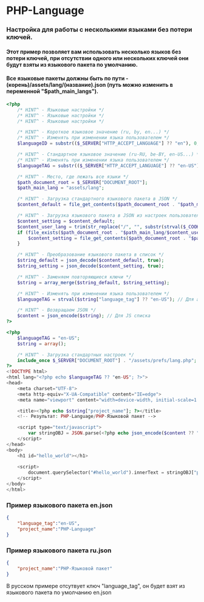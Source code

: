 # PHP-Language

### Настройка для работы с несколькими языками без потери ключей.
#### Этот пример позволяет вам использовать несколько языков без потери ключей, при отсутствии одного или нескольких ключей они будут взяты из языкового пакета по умолчанию.
#### Все языковые пакеты должны быть по пути - (корень)/assets/lang/(название).json (путь можно изменить в переменной "$path_main_langs").

```php
<?php
    /* HINT^ - Языковые настройки */
    /* HINT^ - Языковые настройки */
    /* HINT^ - Языковые настройки */

    /* HINT^ - Короткое языковое значение (ru, by, en...) */
    /* HINT^ - Изменять при изменении языка пользователем */
    $languageID = substr(($_SERVER["HTTP_ACCEPT_LANGUAGE"] ?? "en"), 0, 2);

    /* HINT^ - Стандартное языковое значение (ru-RU, be-BY, en-US...) */
    /* HINT^ - Изменять при изменении языка пользователем */
    $languageTAG = substr(($_SERVER["HTTP_ACCEPT_LANGUAGE"] ?? "en-US"), 0, 5);

    /* HINT^ - Место, где лежать все языки */
    $path_document_root = $_SERVER["DOCUMENT_ROOT"];
    $path_main_lang = "assets/lang";

    /* HINT^ - Загрузка стандартного языкового пакета в JSON */
    $content_default = file_get_contents($path_document_root . "$path_main_lang/en.json");

    /* HINT^ - Загрузка языкового пакета в JSON из настроек пользователя */
    $content_setting = $content_default;
    $content_user_lang = trim(str_replace("/", "", substr(strval($_COOKIE["lang"] ?? "en"), 0, 2)));
    if (file_exists($path_document_root . "$path_main_lang/$content_user_lang" . ".json")) {
        $content_setting = file_get_contents($path_document_root . "$path_main_lang/$content_user_lang" . ".json");
    }

    /* HINT^ - Преобразование языкового пакета в список */
    $string_default = json_decode($content_default, true);
    $string_setting = json_decode($content_setting, true);

    /* HINT^ - Заменяем повторяющиеся ключи */
    $string = array_merge($string_default, $string_setting);

    /* HINT^ - Изменять при изменении языка пользователем */
    $languageTAG = strval($string["language_tag"] ?? "en-US"); // Для атрибута lang=""

    /* HINT^ - Возвращаем JSON */
    $content = json_encode($string); // Для JS списка
?>
```


```php
<?php
    $languageTAG = "en-US";
    $string = array();

    /* HINT^ - Загрузка стандартных настроек */
    include_once $_SERVER["DOCUMENT_ROOT"] . "/assets/prefs/lang.php";
?>
<!DOCTYPE html>
<html lang="<?php echo $languageTAG ?? "en-US"; ?>">
<head>
    <meta charset="UTF-8">
    <meta http-equiv="X-UA-Compatible" content="IE=edge">
    <meta name="viewport" content="width=device-width, initial-scale=1.0">

    <title><?php echo $string["project_name"]; ?></title>
    <!-- Результат: PHP-Language/PHP-Языковой пакет -->

    <script type="text/javascript">
        var stringOBJ = JSON.parse(<?php echo json_encode($content ?? "{}"); ?>);
    </script>
</head>
<body>
    <h1 id="hello_world"></h1>
    
    <script>
        document.querySelector("#hello_world").innerText = stringOBJ["project_name"]; // Результат: PHP-Language/PHP-Языковой пакет
    </script>
</body>
</html>
```

### Пример языкового пакета en.json
```json
{
    "language_tag":"en-US",
    "project_name":"PHP-Language"
}
```

### Пример языкового пакета ru.json
```json
{
    "project_name":"PHP-Языковой пакет"
}
```
В русском примере отсутвует ключ "language_tag", он будет взят из языкового пакета по умолчанию en.json
